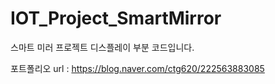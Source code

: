 # IOT_Project_SmartMirror

스마트 미러 프로젝트 디스플레이 부분 코드입니다.

포트폴리오 url : https://blog.naver.com/ctg620/222563883085
